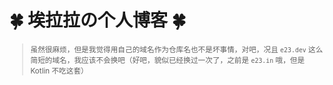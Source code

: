 # 🍀 埃拉拉の个人博客 🍀

<small>
  
> 虽然很麻烦，但是我觉得用自己的域名作为仓库名也不是坏事情，对吧，况且 `e23.dev` 这么简短的域名，我应该不会换吧（好吧，貌似已经换过一次了，之前是 `e23.in` 哦，但是 Kotlin 不吃这套）

</small>
